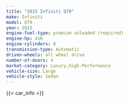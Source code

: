 ```yaml
---
title: "2015 Infiniti Q70"
make: Infiniti
model: Q70
year: 2015
engine-fuel-type: premium unleaded (required)
engine-hp: 416
engine-cylinders: 8
transmission-type: Automatic
driven-wheels: all wheel drive
number-of-doors: 4
market-category: Luxury,High-Performance
vehicle-size: Large
vehicle-style: Sedan
---
```


{{< car_info >}}
